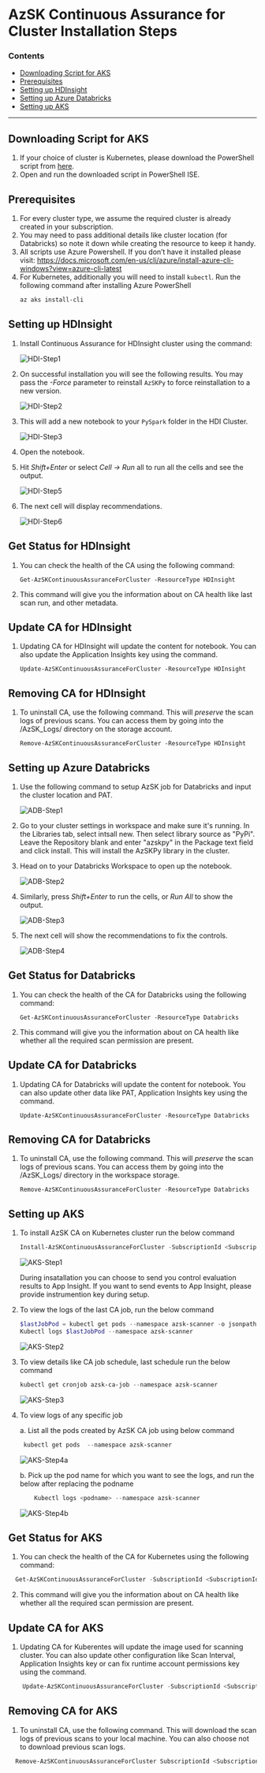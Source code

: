 # AzSK Continuous Assurance for Cluster Installation Steps

### Contents
- [Downloading Script for AKS](Readme.md#downloading-script-for-AKS)
- [Prerequisites](Readme.md#prerequisites)
- [Setting up HDInsight](Readme.md#Setting-up-HDInsight)
- [Setting up Azure Databricks](Readme.md#Setting-up-Azure-Databricks)
- [Setting up AKS](Readme.md#Setting-up-AKS)
-----------------------------------------------------------------
## Downloading Script for AKS
1.	If your choice of cluster is Kubernetes, please download the PowerShell script from [here](https://azsdkdataoss.blob.core.windows.net/azsdk-configurations/recmnds/Install-CAForCluster.ps1). 
2.	Open and run the downloaded script in PowerShell ISE.

## Prerequisites
1.	For every cluster type, we assume the required cluster is already created in your subscription. 
2.	You may need to pass additional details like cluster location (for Databricks) so note it down while creating the resource to keep it handy. 
3.	All scripts use Azure Powershell. If you don’t have it installed please visit: https://docs.microsoft.com/en-us/cli/azure/install-azure-cli-windows?view=azure-cli-latest  
4.	For Kubernetes, additionally you will need to install `kubectl`. Run the following command after installing Azure PowerShell
    ```PowerShell
    az aks install-cli
    ```

## Setting up HDInsight

1. Install Continuous Assurance for HDInsight cluster using the command:                

    ![HDI-Step1](../Images/HDI-Step1.png)

2.	On successful installation you will see the following results. You may pass the *-Force* parameter to reinstall `AzSKPy` to force reinstallation to a new version. 

    ![HDI-Step2](../Images/HDI-Step2.png)

3.	This will add a new notebook to your `PySpark` folder in the HDI Cluster.

    ![HDI-Step3](../Images/HDI-Step3.png)

4.	Open the notebook.

5.	Hit *Shift+Enter* or select *Cell -> Run* all to run all the cells and see the output.

    ![HDI-Step5](../Images/HDI-Step5.png)

6.	The next cell will display recommendations.

    ![HDI-Step6](../Images/HDI-Step6.png)

## Get Status for HDInsight

1. You can check the health of the CA using the following command:
   ```
   Get-AzSKContinuousAssuranceForCluster -ResourceType HDInsight
   ```

2. This command will give you the information about on CA health like last scan run, and other metadata. 

## Update CA for HDInsight

1. Updating CA for HDInsight will update the content for notebook. You can also update the Application Insights key using the command. 
   ```
   Update-AzSKContinuousAssuranceForCluster -ResourceType HDInsight
   ```
## Removing CA for HDInsight

1. To uninstall CA, use the following command. This will *preserve* the scan logs of previous scans. You can access them by going into the /AzSK_Logs/ directory on the storage account. 
   ```
   Remove-AzSKContinuousAssuranceForCluster -ResourceType HDInsight
   ```

## Setting up Azure Databricks

1.	Use the following command to setup AzSK job for Databricks and input the cluster location and PAT.

    ![ADB-Step1](../Images/ADB-Step1.png)

2.  Go to your cluster settings in workspace and make sure it's running. In the Libraries tab, select intsall new. Then select library source as "PyPi". Leave the Repository blank and enter "azskpy" in the Package text field and click install. This will install the AzSKPy library in the cluster. 

3.	Head on to your Databricks Workspace to open up the notebook.

    ![ADB-Step2](../Images/ADB-Step2.png)

4.	Similarly, press *Shift+Enter* to run the cells, or *Run All* to show the output.

    ![ADB-Step3](../Images/ADB-Step3.png)

5. The next cell will show the recommendations to fix the controls.

    ![ADB-Step4](../Images/ADB-Step4.png)

## Get Status for Databricks

1. You can check the health of the CA for Databricks using the following command:
   ```
   Get-AzSKContinuousAssuranceForCluster -ResourceType Databricks
   ```

2. This command will give you the information about on CA health like whether all the required scan permission are present. 

## Update CA for Databricks

1. Updating CA for Databricks will update the content for notebook. You can also update other data like PAT, Application Insights key using the command. 
   ```
   Update-AzSKContinuousAssuranceForCluster -ResourceType Databricks
   ```
## Removing CA for Databricks

1. To uninstall CA, use the following command. This will *preserve* the scan logs of previous scans. You can access them by going into the /AzSK_Logs/ directory in the workspace storage. 
   ```
   Remove-AzSKContinuousAssuranceForCluster -ResourceType Databricks
   ```
   
## Setting up AKS

1. To install AzSK CA on Kubernetes cluster run the below command 

    ```PowerShell
    Install-AzSKContinuousAssuranceForCluster -SubscriptionId <SubscriptionId> -ResourceGroupName <ResourceGroupName> -ResourceName <ResourceName> -ResourceType Kubernetes [ -AppInsightKey <AppInsightKey> ]
    ```

   ![AKS-Step1](../Images/AKS-Step1.png)

   During insatallation you can choose to send you control evaluation results to App Insight. If you want to send events to App Insight, please provide instrumention key during setup.

2.	To view the logs of the last CA job, run the below command

    ```PowerShell
    $lastJobPod = kubectl get pods --namespace azsk-scanner -o jsonpath='{.items[-1:].metadata.name}' 
    Kubectl logs $lastJobPod --namespace azsk-scanner
    ```
    ![AKS-Step2](../Images/AKS-Step2.png)

3.	To view details like CA job schedule, last schedule run the below command


    ```PowerShell
    kubectl get cronjob azsk-ca-job --namespace azsk-scanner
    ```
    ![AKS-Step3](../Images/AKS-Step3.png)

4. To view logs of any specific job

    a. List all the pods created by AzSK CA job using below command

    ```PowerShell
     kubectl get pods  --namespace azsk-scanner
     ```

    ![AKS-Step4a](../Images/AKS-Step4a.png)

    b. Pick up the pod name for which you want to see the logs, and run the below after replacing the podname

    ```PowerShell
        Kubectl logs <podname> --namespace azsk-scanner
     ```

    ![AKS-Step4b](../Images/AKS-Step4b.PNG)

## Get Status for AKS

1. You can check the health of the CA for Kubernetes using the following command:

```PowerShell
  Get-AzSKContinuousAssuranceForCluster -SubscriptionId <SubscriptionId> -ResourceGroupName <ResourceGroupName> -ResourceName <ResourceName> -ResourceType Kubernetes 
```

2. This command will give you the information about on CA health like whether all the required scan permission are present. 

## Update CA for AKS

1. Updating CA for Kuberentes will update the image used for scanning cluster. You can also update other configuration like Scan Interval, Application Insights key or can fix runtime account permissions key using the command. 
```PowerShell
    Update-AzSKContinuousAssuranceForCluster -SubscriptionId <SubscriptionId> -ResourceGroupName <ResourceGroupName> -ResourceName <ResourceName> -ResourceType Kubernetes  [ -AppInsightKey <Application Insight Key>]  [ -FixRuntimeAccount ] [ -LogRetentionInDays <JobLogsRetentionInDays>] [ -SpecificImageVersion <DockerHubImageTag> ] [-ScanIntervalInHours <ScanIntervalInHours> ]
```
## Removing CA for AKS

1. To uninstall CA, use the following command. This will download the scan logs of previous scans to your local machine. You can also choose not to download previous scan logs.

```PowerShell
  Remove-AzSKContinuousAssuranceForCluster SubscriptionId <SubscriptionId> -ResourceGroupName <ResourceGroupName> -ResourceName <ResourceName> -ResourceType Kubernetes  -DownloadJobLogs <Yes/No>
```